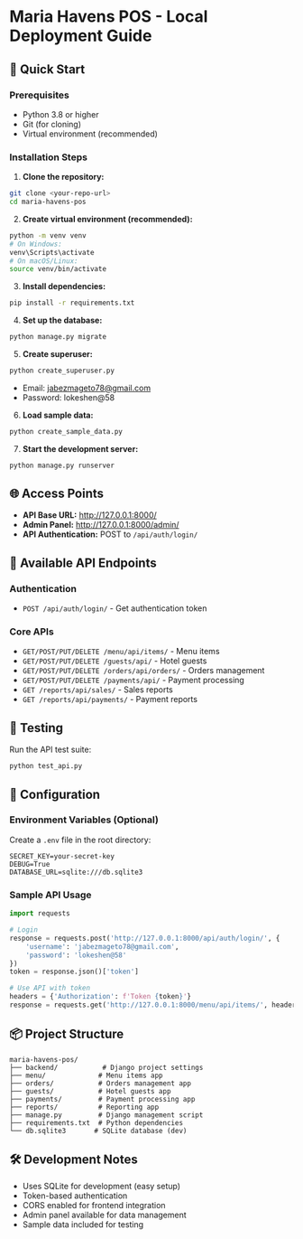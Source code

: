 # Maria Havens POS - Local Deployment Guide

## 🚀 Quick Start

### Prerequisites
- Python 3.8 or higher
- Git (for cloning)
- Virtual environment (recommended)

### Installation Steps

1. **Clone the repository:**
```bash
git clone <your-repo-url>
cd maria-havens-pos
```

2. **Create virtual environment (recommended):**
```bash
python -m venv venv
# On Windows:
venv\Scripts\activate
# On macOS/Linux:
source venv/bin/activate
```

3. **Install dependencies:**
```bash
pip install -r requirements.txt
```

4. **Set up the database:**
```bash
python manage.py migrate
```

5. **Create superuser:**
```bash
python create_superuser.py
```
- Email: jabezmageto78@gmail.com
- Password: lokeshen@58

6. **Load sample data:**
```bash
python create_sample_data.py
```

7. **Start the development server:**
```bash
python manage.py runserver
```

## 🌐 Access Points

- **API Base URL:** http://127.0.0.1:8000/
- **Admin Panel:** http://127.0.0.1:8000/admin/
- **API Authentication:** POST to `/api/auth/login/`

## 📡 Available API Endpoints

### Authentication
- `POST /api/auth/login/` - Get authentication token

### Core APIs
- `GET/POST/PUT/DELETE /menu/api/items/` - Menu items
- `GET/POST/PUT/DELETE /guests/api/` - Hotel guests
- `GET/POST/PUT/DELETE /orders/api/orders/` - Orders management
- `GET/POST/PUT/DELETE /payments/api/` - Payment processing
- `GET /reports/api/sales/` - Sales reports
- `GET /reports/api/payments/` - Payment reports

## 🧪 Testing

Run the API test suite:
```bash
python test_api.py
```

## 🔧 Configuration

### Environment Variables (Optional)
Create a `.env` file in the root directory:
```
SECRET_KEY=your-secret-key
DEBUG=True
DATABASE_URL=sqlite:///db.sqlite3
```

### Sample API Usage
```python
import requests

# Login
response = requests.post('http://127.0.0.1:8000/api/auth/login/', {
    'username': 'jabezmageto78@gmail.com',
    'password': 'lokeshen@58'
})
token = response.json()['token']

# Use API with token
headers = {'Authorization': f'Token {token}'}
response = requests.get('http://127.0.0.1:8000/menu/api/items/', headers=headers)
```

## 📦 Project Structure
```
maria-havens-pos/
├── backend/           # Django project settings
├── menu/             # Menu items app
├── orders/           # Orders management app
├── guests/           # Hotel guests app
├── payments/         # Payment processing app
├── reports/          # Reporting app
├── manage.py         # Django management script
├── requirements.txt  # Python dependencies
└── db.sqlite3       # SQLite database (dev)
```

## 🛠️ Development Notes

- Uses SQLite for development (easy setup)
- Token-based authentication
- CORS enabled for frontend integration
- Admin panel available for data management
- Sample data included for testing